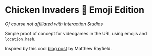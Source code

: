 # Chicken Invaders 🐔 **Emoji Edition**
*Of course not affiliated with Interaction Studios*

Simple proof of concept for videogames in the URL using emojis and `location.hash`.

Inspired by this cool [blog post](https://github.com/arnaudsm/emoji-url-game) by Matthew Rayfield.